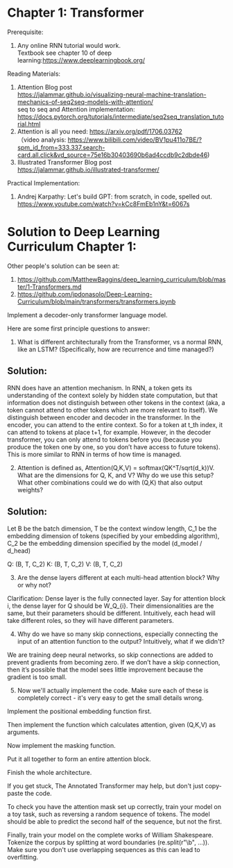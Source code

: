 # Chapter 1: Transformer

Prerequisite:
1. Any online RNN tutorial would work. <br>
Textbook see chapter 10 of deep learning:https://www.deeplearningbook.org/<br>

Reading Materials:
1. Attention Blog post <br>
   https://jalammar.github.io/visualizing-neural-machine-translation-mechanics-of-seq2seq-models-with-attention/<br>
   seq to seq and Attention implementation: https://docs.pytorch.org/tutorials/intermediate/seq2seq_translation_tutorial.html<br>
2. Attention is all you need: https://arxiv.org/pdf/1706.03762 <br>
（video analysis: https://www.bilibili.com/video/BV1pu411o7BE/?spm_id_from=333.337.search-card.all.click&vd_source=75e16b30403690b6ad4ccdb9c2dbde46)
3. Illustrated Transformer Blog post <br>
    https://jalammar.github.io/illustrated-transformer/

Practical Implementation:
1. Andrej Karpathy: Let's build GPT: from scratch, in code, spelled out. <br>
 https://www.youtube.com/watch?v=kCc8FmEb1nY&t=6067s
 
# Solution to Deep Learning Curriculum Chapter 1:
Other people's solution can be seen at:
1. https://github.com/MatthewBaggins/deep_learning_curriculum/blob/master/1-Transformers.md
2. https://github.com/jpdonasolo/Deep-Learning-Curriculum/blob/main/transformers/transformers.ipynb
 
Implement a decoder-only transformer language model.

Here are some first principle questions to answer:
1. What is different architecturally from the Transformer, vs a normal RNN, like an LSTM? (Specifically, how are recurrence and time managed?)
## Solution:
RNN does have an attention mechanism. In RNN, a token gets its understanding of the context solely by hidden state computation, but that information does not distinguish between other tokens in the context (aka, a token cannot attend to other tokens which are more relevant to itself).
We distinguish between encoder and decoder in the transformer. In the encoder, you can attend to the entire context. So for a token at t_th index, it can attend to tokens at place t+1, for example. However, in the decoder transformer, you can only attend to tokens before you (because you produce the token one by one, so you don’t have access to future tokens). This is more similar to RNN in terms of how time is managed. 

2. Attention is defined as, Attention(Q,K,V) = softmax(QK^T/sqrt(d_k))V. What are the dimensions for Q, K, and V? Why do we use this setup? What other combinations could we do with (Q,K) that also output weights?
## Solution:
Let B be the batch dimension, T be the context window length, C_1 be the embedding dimension of tokens (specified by your embedding algorithm), C_2 be the embedding dimension specified by the model (d_model / d_head)

Q: (B, T, C_2)
K: (B, T, C_2)
V: (B, T, C_2)

3. Are the dense layers different at each multi-head attention block? Why or why not?

Clarification: Dense layer is the fully connected layer. Say for attention block i, the dense layer for Q should be W_Q_{i}. 
Their dimensionalities are the same, but their parameters should be different. Intuitively, each head will take different roles, so they will have different parameters. 


4. Why do we have so many skip connections, especially connecting the input of an attention function to the output? Intuitively, what if we didn't?

We are training deep neural networks, so skip connections are added to prevent gradients from becoming zero. If we don’t have a skip connection, then it’s possible that the model sees little improvement because the gradient is too small.


5. Now we'll actually implement the code. Make sure each of these is completely correct - it's very easy to get the small details wrong.

Implement the positional embedding function first.

Then implement the function which calculates attention, given (Q,K,V) as arguments.

Now implement the masking function.

Put it all together to form an entire attention block.

Finish the whole architecture.

If you get stuck, The Annotated Transformer may help, but don't just copy-paste the code.

To check you have the attention mask set up correctly, train your model on a toy task, such as reversing a random sequence of tokens. The model should be able to predict the second half of the sequence, but not the first.

Finally, train your model on the complete works of William Shakespeare. Tokenize the corpus by splitting at word boundaries (re.split(r"\b", ...)). Make sure you don't use overlapping sequences as this can lead to overfitting.


